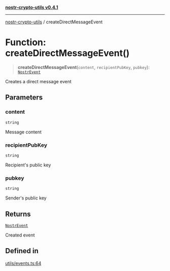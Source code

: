 [**nostr-crypto-utils v0.4.1**](../README.md)

***

[nostr-crypto-utils](../README.md) / createDirectMessageEvent

# Function: createDirectMessageEvent()

> **createDirectMessageEvent**(`content`, `recipientPubKey`, `pubkey`): [`NostrEvent`](../interfaces/NostrEvent.md)

Creates a direct message event

## Parameters

### content

`string`

Message content

### recipientPubKey

`string`

Recipient's public key

### pubkey

`string`

Sender's public key

## Returns

[`NostrEvent`](../interfaces/NostrEvent.md)

Created event

## Defined in

[utils/events.ts:64](https://github.com/HumanjavaEnterprises/nostr-crypto-utils/blob/9c160331e9485dc52c520a832e977c4e54bbdc89/src/utils/events.ts#L64)
